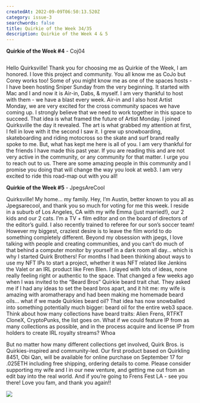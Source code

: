 ```yaml
---
createdAt: 2022-09-09T06:50:13.520Z
category: issue-3
searchwords: false
title: Quirkie of the Week 34/35
description: Quirkie of the Week 4 & 5
---
```

**Q﻿uirkie of the Week #4** - Coj04

<img src="/img/image.png" alt="" title="" class="wrap right size_lg vertical "/>



Hello Quirksville! Thank you for choosing me as Quirkie of the Week, I am honored. I love this project and community. You all know me as CoJo but Corey works too! Some of you might know me as one of the spaces hosts - I have been hosting Sniper Sunday from the very beginning. It started with Mac and I and now it is Air-in, Dabs, & myself. I am very thankful to host with them - we have a blast every week. Air-in and I also host Artist Monday, we are very excited for the cross community spaces we have coming up. I strongly believe that we need to work together in this space to succeed. That idea is what framed the future of Artist Monday. I joined Quirksville the day it revealed. The art is what grabbed my attention at first, I fell in love with it the second I saw it. I grew up snowboarding, skateboarding and riding motocross so the skate and surf brand really spoke to me. But, what has kept me here is all of you. I am very thankful for the friends I have made this past year. If you are reading this and are not very active in the community, or any community for that matter. I urge you to reach out to us. There are some amazing people in this community and I promise you doing that will change the way you look at web3. I am very excited to ride this road-map out with you all!  

**Q﻿uirkie of the Week #5** - JpegsAreCool

Quirksville! My home… my family. Hey, I’m Austin, better known to you all as Jpegsarecool, and thank you so much for voting for me this week. I reside in a suburb of Los Angeles, CA with my wife Emma (just married!), our 2 kids and our 2 cats. I’m a TV + film editor and on the board of directors of the editor’s guild. I also recently trained to referee for our son’s soccer team! However my biggest, craziest desire is to leave the film world to do something completely different. Beyond my obsession with jpegs, I love talking with people and creating communities, and you can’t do much of that behind a computer monitor by yourself in a dark room all day… which is why I started Quirk Brothers! For months I had been thinking about ways to use my NFT IPs to start a project, whether it was NFT related like Jenkins the Valet or an IRL product like Fren Blen. I played with lots of ideas, none really feeling right or authentic to the space. That changed a few weeks ago when I was invited to the “Beard Bros” Quirkie beard trait chat. They asked me if I had any ideas to set the beard bros apart, and it hit me: my wife is amazing with aromatherapy and had been making me homemade beard oils... what if we made Quirkies beard oil? That idea has now snowballed into something potentially much bigger: beard oil for the entire web3 space. Think about how many collections have beard traits: Alien Frens, RTFKT CloneX, CryptoPunks, the list goes on. What if we could feature IP from as many collections as possible, and in the process acquire and license IP from holders to create IRL royalty streams? Whoa 

But no matter how many different collections get involved, Quirk Bros. is Quirkies-inspired and community-led. Our first product based on Quirkling 8451, Obi Qan, will be available for online purchase on September 17 for .025ETH including free shipping, ordering details to come. Please consider supporting my wife and I in our new venture, and getting me out from an edit bay into the real world. And if you’re going to Frens Fest LA - see you there! Love you fam, and thank you again!!

![](/img/image-1-.png)